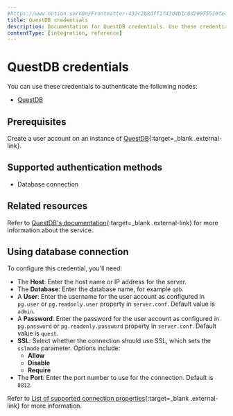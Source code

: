 ```yaml
---
#https://www.notion.so/n8n/Frontmatter-432c2b8dff1f43d4b1c8d20075510fe4
title: QuestDB credentials
description: Documentation for QuestDB credentials. Use these credentials to authenticate QuestDB in n8n, a workflow automation platform.
contentType: [integration, reference]
---
```


# QuestDB credentials

You can use these credentials to authenticate the following nodes:

- [QuestDB](/integrations/builtin/app-nodes/n8n-nodes-base.questdb/)

## Prerequisites

Create a user account on an instance of [QuestDB](https://questdb.io/){:target=_blank .external-link}.

## Supported authentication methods

- Database connection

## Related resources

Refer to [QuestDB's documentation](https://questdb.io/docs){:target=_blank .external-link} for more information about the service.

## Using database connection

To configure this credential, you'll need:

- The **Host**: Enter the host name or IP address for the server.
- The **Database**: Enter the database name, for example `qdb`.
- A **User**: Enter the username for the user account as configured in `pg.user` or `pg.readonly.user` property in `server.conf`. Default value is `admin`.
- A **Password**: Enter the password for the user account as configured in `pg.password` or `pg.readonly.password` property in `server.conf`. Default value is `quest`.
- **SSL**: Select whether the connection should use SSL, which sets the `sslmode` parameter. Options include:
    - **Allow**
    - **Disable**
    - **Require**
- The **Port**: Enter the port number to use for the connection. Default is `8812`.

Refer to [List of supported connection properties](https://questdb.io/docs/reference/api/postgres/#list-of-supported-connection-properties){:target=_blank .external-link} for more information.

